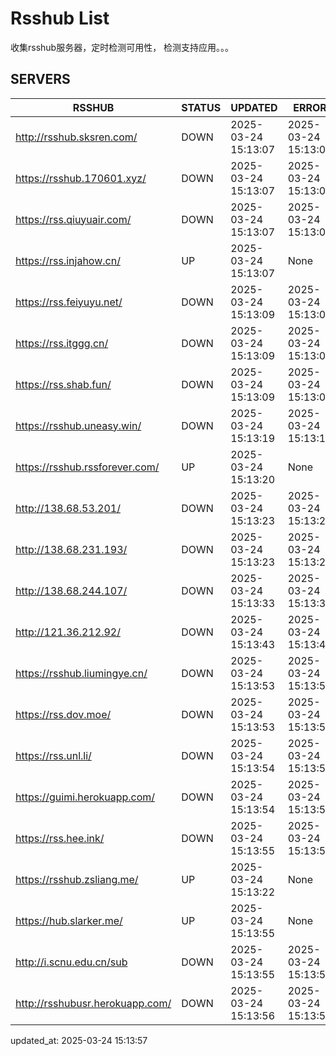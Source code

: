 # Rsshub List

收集rsshub服务器，定时检测可用性， 检测支持应用。。。


## SERVERS

|  RSSHUB   | STATUS  | UPDATED  | ERROR  | TWITTER |  
|  ----  | ----  | ----  | ----  | ---- |  
| http://rsshub.sksren.com/ | DOWN | 2025-03-24 15:13:07 | 2025-03-24 15:13:07 |  
| https://rsshub.170601.xyz/ | DOWN | 2025-03-24 15:13:07 | 2025-03-24 15:13:07 |  
| https://rss.qiuyuair.com/ | DOWN | 2025-03-24 15:13:07 | 2025-03-24 15:13:07 |  
| https://rss.injahow.cn/ | UP | 2025-03-24 15:13:07 | None ||  
| https://rss.feiyuyu.net/ | DOWN | 2025-03-24 15:13:09 | 2025-03-24 15:13:09 |  
| https://rss.itggg.cn/ | DOWN | 2025-03-24 15:13:09 | 2025-03-24 15:13:09 |  
| https://rss.shab.fun/ | DOWN | 2025-03-24 15:13:09 | 2025-03-24 15:13:09 |  
| https://rsshub.uneasy.win/ | DOWN | 2025-03-24 15:13:19 | 2025-03-24 15:13:19 |  
| https://rsshub.rssforever.com/ | UP | 2025-03-24 15:13:20 | None ||  
| http://138.68.53.201/ | DOWN | 2025-03-24 15:13:23 | 2025-03-24 15:13:23 |  
| http://138.68.231.193/ | DOWN | 2025-03-24 15:13:23 | 2025-03-24 15:13:23 |  
| http://138.68.244.107/ | DOWN | 2025-03-24 15:13:33 | 2025-03-24 15:13:33 |  
| http://121.36.212.92/ | DOWN | 2025-03-24 15:13:43 | 2025-03-24 15:13:43 |  
| https://rsshub.liumingye.cn/ | DOWN | 2025-03-24 15:13:53 | 2025-03-24 15:13:53 |  
| https://rss.dov.moe/ | DOWN | 2025-03-24 15:13:53 | 2025-03-24 15:13:53 |  
| https://rss.unl.li/ | DOWN | 2025-03-24 15:13:54 | 2025-03-24 15:13:54 |  
| https://guimi.herokuapp.com/ | DOWN | 2025-03-24 15:13:54 | 2025-03-24 15:13:54 |  
| https://rss.hee.ink/ | DOWN | 2025-03-24 15:13:55 | 2025-03-24 15:13:55 |  
| https://rsshub.zsliang.me/ | UP | 2025-03-24 15:13:22 | None |OK|  
| https://hub.slarker.me/ | UP | 2025-03-24 15:13:55 | None ||  
| http://i.scnu.edu.cn/sub | DOWN | 2025-03-24 15:13:55 | 2025-03-24 15:13:55 |  
| http://rsshubusr.herokuapp.com/ | DOWN | 2025-03-24 15:13:56 | 2025-03-24 15:13:56 |  
  

updated_at: 2025-03-24 15:13:57  
